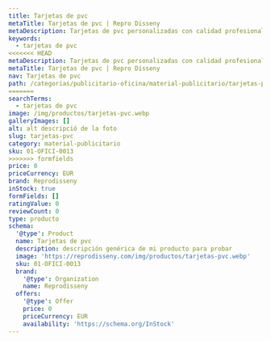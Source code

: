 ```yaml
---
title: Tarjetas de pvc
metaTitle: Tarjetas de pvc | Repro Disseny
metaDescription: Tarjetas de pvc personalizadas con calidad profesional en Cataluña.
keywords:
  - tarjetas de pvc
<<<<<<< HEAD
metaDescription: Tarjetas de pvc personalizadas con calidad profesional en Cataluña.
metaTitle: Tarjetas de pvc | Repro Disseny
nav: Tarjetas de pvc
path: /categorias/publicitario-oficina/material-publicitario/tarjetas-pvc
=======
searchTerms:
  - tarjetas de pvc
image: /img/productos/tarjetas-pvc.webp
galleryImages: []
alt: alt descripció de la foto
slug: tarjetas-pvc
category: material-publicitario
sku: 01-OFICI-0013
>>>>>>> formfields
price: 0
priceCurrency: EUR
brand: Reprodisseny
inStock: true
formFields: []
ratingValue: 0
reviewCount: 0
type: producto
schema:
  '@type': Product
  name: Tarjetas de pvc
  description: descripción genérica de mi producto para probar
  image: 'https://reprodisseny.com/img/productos/tarjetas-pvc.webp'
  sku: 01-OFICI-0013
  brand:
    '@type': Organization
    name: Reprodisseny
  offers:
    '@type': Offer
    price: 0
    priceCurrency: EUR
    availability: 'https://schema.org/InStock'
---
```


